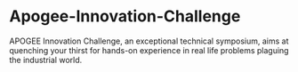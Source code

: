 # Apogee-Innovation-Challenge
APOGEE Innovation Challenge, an exceptional technical symposium, aims at quenching your thirst for hands-on experience in real life problems plaguing the industrial world.

